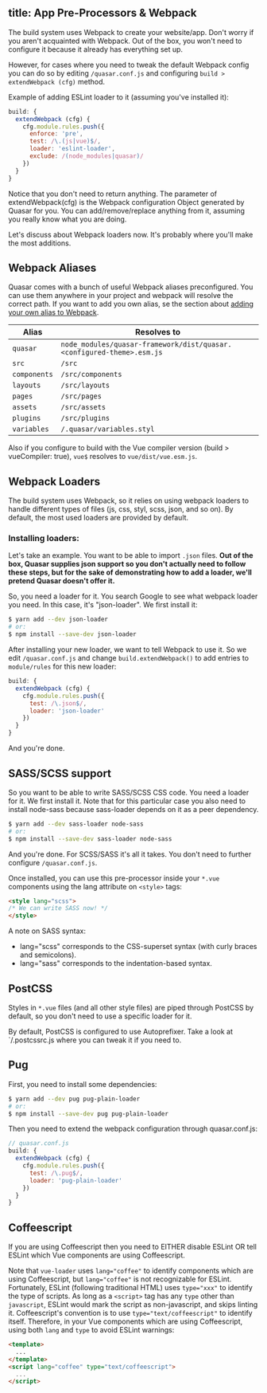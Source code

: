 title: App Pre-Processors & Webpack
---
The build system uses Webpack to create your website/app. Don't worry if you aren't acquainted with Webpack. Out of the box, you won't need to configure it because it already has everything set up.

However, for cases where you need to tweak the default Webpack config you can do so by editing `/quasar.conf.js` and configuring `build > extendWebpack (cfg)` method.

Example of adding ESLint loader to it (assuming you've installed it):
```js
build: {
  extendWebpack (cfg) {
    cfg.module.rules.push({
      enforce: 'pre',
      test: /\.(js|vue)$/,
      loader: 'eslint-loader',
      exclude: /(node_modules|quasar)/
    })
  }
}
```
Notice that you don't need to return anything. The parameter of extendWebpack(cfg) is the Webpack configuration Object generated by Quasar for you. You can add/remove/replace anything from it, assuming you really know what you are doing.

Let's discuss about Webpack loaders now. It's probably where you'll make the most additions.

## Webpack Aliases
Quasar comes with a bunch of useful Webpack aliases preconfigured.
You can use them anywhere in your project and webpack will resolve the correct path. If you want to add you own alias, se the section about [adding your own alias to Webpack](/guide/app-quasar.conf.js.html#Adding-you-own-alias-to-Webpack).

| Alias | Resolves to |
| --- | --- |
| `quasar` | `node_modules/quasar-framework/dist/quasar.<configured-theme>.esm.js` |
| `src` | `/src` |
| `components` | `/src/components` |
| `layouts` | `/src/layouts` |
| `pages` | `/src/pages` |
| `assets` | `/src/assets` |
| `plugins` | `/src/plugins` |
| `variables` | `/.quasar/variables.styl` |

Also if you configure to build with the Vue compiler version (build > vueCompiler: true), `vue$` resolves to  `vue/dist/vue.esm.js`.

## Webpack Loaders
The build system uses Webpack, so it relies on using webpack loaders to handle different types of files (js, css, styl, scss, json, and so on). By default, the most used loaders are provided by default.

### Installing loaders:
Let's take an example. You want to be able to import `.json` files. **Out of the box, Quasar supplies json support so you don't actually need to follow these steps, but for the sake of demonstrating how to add a loader, we'll pretend Quasar doesn't offer it.**

So, you need a loader for it. You search Google to see what webpack loader you need. In this case, it's "json-loader". We first install it:
``` bash
$ yarn add --dev json-loader
# or:
$ npm install --save-dev json-loader
```

After installing your new loader, we want to tell Webpack to use it. So we edit `/quasar.conf.js` and change `build.extendWebpack()` to add entries to `module/rules` for this new loader:

``` js
build: {
  extendWebpack (cfg) {
    cfg.module.rules.push({
      test: /\.json$/,
      loader: 'json-loader'
    })
  }
}
```

And you're done.

## SASS/SCSS support
So you want to be able to write SASS/SCSS CSS code. You need a loader for it. We first install it. Note that for this particular case you also need to install node-sass because sass-loader depends on it as a peer dependency.

``` bash
$ yarn add --dev sass-loader node-sass
# or:
$ npm install --save-dev sass-loader node-sass
```

And you're done. For SCSS/SASS it's all it takes. You don't need to further configure `/quasar.conf.js`.

Once installed, you can use this pre-processor inside your `*.vue` components using the lang attribute on `<style>` tags:

``` html
<style lang="scss">
/* We can write SASS now! */
</style>
```

A note on SASS syntax:

* lang="scss" corresponds to the CSS-superset syntax (with curly braces and semicolons).
* lang="sass" corresponds to the indentation-based syntax.

## PostCSS

Styles in `*.vue` files (and all other style files) are piped through PostCSS by default, so you don't need to use a specific loader for it.

By default, PostCSS is configured to use Autoprefixer. Take a look at `/.postcssrc.js where you can tweak it if you need to.

## Pug
First, you need to install some dependencies:

```bash
$ yarn add --dev pug pug-plain-loader
# or:
$ npm install --save-dev pug pug-plain-loader
```

Then you need to extend the webpack configuration through quasar.conf.js:
```js
// quasar.conf.js
build: {
  extendWebpack (cfg) {
    cfg.module.rules.push({
      test: /\.pug$/,
      loader: 'pug-plain-loader'
    })
  }
}
```

## Coffeescript
If you are using Coffeescript then you need to EITHER disable ESLint OR tell ESLint which Vue components are using Coffeescript.

Note that `vue-loader` uses `lang="coffee"` to identify components which are using Coffeescript, but `lang="coffee"` is not recognizable for ESLint. Fortunately, ESLint (following traditional HTML) uses `type="xxx"` to identify the type of scripts. As long as a `<script>` tag has any `type` other than `javascript`, ESLint would mark the script as non-javascript, and skips linting it. Coffeescript's convention is to use `type="text/coffeescript"` to identify itself. Therefore, in your Vue components which are using Coffeescript, using both `lang` and `type` to avoid ESLint warnings:

```html
<template>
  ...
</template>
<script lang="coffee" type="text/coffeescript">
  ...
</script>
```
